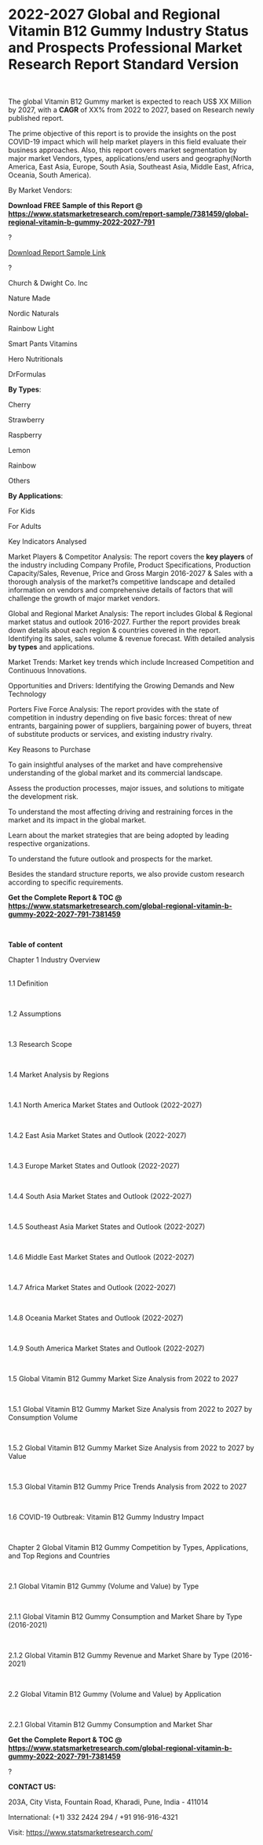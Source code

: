 <h1>2022-2027 Global and Regional Vitamin B12 Gummy Industry Status and Prospects Professional Market Research Report Standard Version</h1><br/><p>The global Vitamin B12 Gummy market is expected to reach US$ XX Million by 2027, with a <strong>CAGR</strong> of XX% from 2022 to 2027, based on Research newly published report.</p>
 
 
 
 <p>The prime objective of this report is to provide the insights on the post COVID-19 impact which will help market players in this field evaluate their business approaches. Also, this report covers market segmentation by major market Vendors, types, applications/end users and geography(North America, East Asia, Europe, South Asia, Southeast Asia, Middle East, Africa, Oceania, South America).</p>
 
 
 
 <p>By Market Vendors:</p>
 
 
 
 <div><b>Download FREE Sample of this Report @ <a href="https://www.statsmarketresearch.com/download-free-sample/7381459/global-regional-vitamin-b-gummy-2022-2027-791">https://www.statsmarketresearch.com/report-sample/7381459/global-regional-vitamin-b-gummy-2022-2027-791</a></b></div>
 
 
 
 <p>? </p>
 
 
 
 <p><a href="https://www.statsmarketresearch.com/download-free-sample/7381459/global-regional-vitamin-b-gummy-2022-2027-791">Download Report Sample Link</a></p>
 
 
 
 <p>? </p>
 
 
 
 <p>Church & Dwight Co. Inc</p>
 
 
 
 <p>Nature Made</p>
 
 
 
 <p>Nordic Naturals</p>
 
 
 
 <p>Rainbow Light</p>
 
 
 
 <p>Smart Pants Vitamins</p>
 
 
 
 <p>Hero Nutritionals</p>
 
 
 
 <p>DrFormulas</p>
 
 
 
 <p><strong>By Types</strong>:</p>
 
 
 
 <p>Cherry</p>
 
 
 
 <p>Strawberry</p>
 
 
 
 <p>Raspberry</p>
 
 
 
 <p>Lemon</p>
 
 
 
 <p>Rainbow</p>
 
 
 
 <p>Others</p>
 
 
 
 <p><strong><strong>By Applications</strong></strong>:</p>
 
 
 
 <p>For Kids</p>
 
 
 
 <p>For Adults</p>
 
 
 
 <p>Key Indicators Analysed</p>
 
 
 
 <p>Market Players & Competitor Analysis: The report covers the <strong>key players</strong> of the industry including Company Profile, Product Specifications, Production Capacity/Sales, Revenue, Price and Gross Margin 2016-2027 & Sales with a thorough analysis of the market?s competitive landscape and detailed information on vendors and comprehensive details of factors that will challenge the growth of major market vendors.</p>
 
 
 
 <p>Global and Regional Market Analysis: The report includes Global & Regional market status and outlook 2016-2027. Further the report provides break down details about each region & countries covered in the report. Identifying its sales, sales volume & revenue forecast. With detailed analysis <strong>by types</strong> and applications.</p>
 
 
 
 <p>Market Trends: Market key trends which include Increased Competition and Continuous Innovations.</p>
 
 
 
 <p>Opportunities and Drivers: Identifying the Growing Demands and New Technology</p>
 
 
 
 <p>Porters Five Force Analysis: The report provides with the state of competition in industry depending on five basic forces: threat of new entrants, bargaining power of suppliers, bargaining power of buyers, threat of substitute products or services, and existing industry rivalry.</p>
 
 
 
 <p>Key Reasons to Purchase</p>
 
 
 
 <p>To gain insightful analyses of the market and have comprehensive understanding of the global market and its commercial landscape.</p>
 
 
 
 <p>Assess the production processes, major issues, and solutions to mitigate the development risk.</p>
 
 
 
 <p>To understand the most affecting driving and restraining forces in the market and its impact in the global market.</p>
 
 
 
 <p>Learn about the market strategies that are being adopted by leading respective organizations.</p>
 
 
 
 <p>To understand the future outlook and prospects for the market.</p>
 
 
 
 <p>Besides the standard structure reports, we also provide custom research according to specific requirements.</p>
 
 
 
 <div><b>Get the Complete Report & TOC @ <a href="https://www.statsmarketresearch.com/global-regional-vitamin-b-gummy-2022-2027-791-7381459">https://www.statsmarketresearch.com/global-regional-vitamin-b-gummy-2022-2027-791-7381459</a></b></div>
 
 
 
 <p><br />
 
 <b>Table of content</b></p>
 
 
 
 <p>Chapter 1 Industry Overview<br />
 
 <br />
 
 1.1 Definition<br />
 
 <br />
 
 1.2 Assumptions<br />
 
 <br />
 
 1.3 Research Scope<br />
 
 <br />
 
 1.4 Market Analysis by Regions<br />
 
 <br />
 
 1.4.1 North America Market States and Outlook (2022-2027)<br />
 
 <br />
 
 1.4.2 East Asia Market States and Outlook (2022-2027)<br />
 
 <br />
 
 1.4.3 Europe Market States and Outlook (2022-2027)<br />
 
 <br />
 
 1.4.4 South Asia Market States and Outlook (2022-2027)<br />
 
 <br />
 
 1.4.5 Southeast Asia Market States and Outlook (2022-2027)<br />
 
 <br />
 
 1.4.6 Middle East Market States and Outlook (2022-2027)<br />
 
 <br />
 
 1.4.7 Africa Market States and Outlook (2022-2027)<br />
 
 <br />
 
 1.4.8 Oceania Market States and Outlook (2022-2027)<br />
 
 <br />
 
 1.4.9 South America Market States and Outlook (2022-2027)<br />
 
 <br />
 
 1.5 Global Vitamin B12 Gummy Market Size Analysis from 2022 to 2027<br />
 
 <br />
 
 1.5.1 Global Vitamin B12 Gummy Market Size Analysis from 2022 to 2027 by Consumption Volume<br />
 
 <br />
 
 1.5.2 Global Vitamin B12 Gummy Market Size Analysis from 2022 to 2027 by Value<br />
 
 <br />
 
 1.5.3 Global Vitamin B12 Gummy Price Trends Analysis from 2022 to 2027<br />
 
 <br />
 
 1.6 COVID-19 Outbreak: Vitamin B12 Gummy Industry Impact<br />
 
 <br />
 
 Chapter 2 Global Vitamin B12 Gummy Competition by Types, Applications, and Top Regions and Countries<br />
 
 <br />
 
 2.1 Global Vitamin B12 Gummy (Volume and Value) by Type<br />
 
 <br />
 
 2.1.1 Global Vitamin B12 Gummy Consumption and Market Share by Type (2016-2021)<br />
 
 <br />
 
 2.1.2 Global Vitamin B12 Gummy Revenue and Market Share by Type (2016-2021)<br />
 
 <br />
 
 2.2 Global Vitamin B12 Gummy (Volume and Value) by Application<br />
 
 <br />
 
 2.2.1 Global Vitamin B12 Gummy Consumption and Market Shar</p>
 
 
 
 <div><b>Get the Complete Report & TOC @ <a href="https://www.statsmarketresearch.com/global-regional-vitamin-b-gummy-2022-2027-791-7381459">https://www.statsmarketresearch.com/global-regional-vitamin-b-gummy-2022-2027-791-7381459</a></b></div>
 
 
 
 <p>? </p>
 
 
 
 <p><b>CONTACT US:</b><br />
 
 203A, City Vista, Fountain Road, Kharadi, Pune, India - 411014<br />
 
 International: (+1) 332 2424 294 / +91 916-916-4321<br />
 
 Visit: <a href="https://www.statsmarketresearch.com/">https://www.statsmarketresearch.com/</a></p>